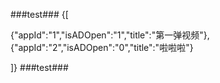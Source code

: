 ###test###
{[

{"appId":"1","isADOpen":"1","title":"第一弹视频"},
{"appId":"2","isADOpen":"0","title":"啦啦啦"}

]}
###test###
